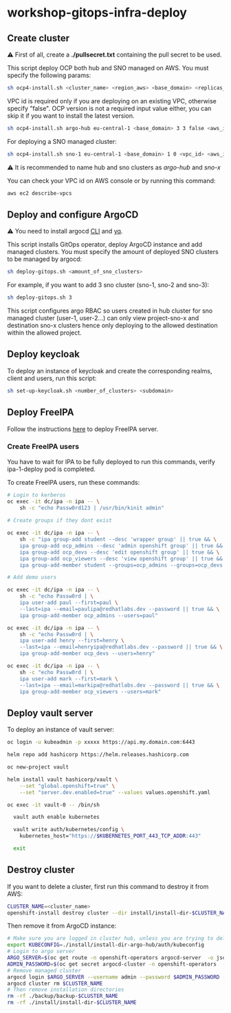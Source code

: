 # workshop-gitops-infra-deploy

## Create cluster

:warning: First of all, create a **./pullsecret.txt** containing the pull secret to be used.

This script deploy OCP both hub and SNO managed on AWS. You must specify the following params:

```bash
sh ocp4-install.sh <cluster_name> <region_aws> <base_domain> <replicas_master> <replicas_worker> <vpc_id|false> <aws_id> <aws_secret> <ocp_version|null>
```
VPC id is required only if you are deploying on an existing VPC, otherwise specify "false". 
OCP version is not a required input value either, you can skip it if you want to install the latest version.

```bash
sh ocp4-install.sh argo-hub eu-central-1 <base_domain> 3 3 false <aws_id> <aws_secret> 
```
For deploying a SNO managed cluster:

```bash
sh ocp4-install.sh sno-1 eu-central-1 <base_domain> 1 0 <vpc_id> <aws_id> <aws_secret> 
```
:warning: It is recommended to name hub and sno clusters as *argo-hub* and *sno-x*

You can check your VPC id on AWS console or by running this command:

```bash
aws ec2 describe-vpcs 
```

## Deploy and configure ArgoCD

:warning: You need to install argocd [CLI](https://argo-cd.readthedocs.io/en/stable/cli_installation/) and [yq](https://www.cyberithub.com/how-to-install-yq-command-line-tool-on-linux-in-5-easy-steps/).

This script installs GitOps operator, deploy ArgoCD instance and add managed clusters. You must specify the amount of deployed SNO clusters to be managed by argocd:

```bash
sh deploy-gitops.sh <amount_of_sno_clusters>
```

For example, if you want to add 3 sno cluster (sno-1, sno-2 and sno-3):

```bash
sh deploy-gitops.sh 3
```

This script configures argo RBAC so users created in hub cluster for sno managed cluster (user-1, user-2...) can only view project-sno-x and destination sno-x clusters hence only deploying to the allowed destination within the allowed project.

## Deploy keycloak

To deploy an instance of keycloak and create the corresponding realms, client and users, run this script:

```bash
sh set-up-keycloak.sh <number_of_clusters> <subdomain>
```

## Deploy FreeIPA

Follow the instructions [here](https://github.com/redhat-cop/helm-charts/tree/master/charts/ipa) to deploy FreeIPA server.

### Create FreeIPA users

You have to wait for IPA to be fully deployed to run this commands, verify ipa-1-deploy pod is completed.

To create FreeIPA users, run these commands:

```bash
# Login to kerberos
oc exec -it dc/ipa -n ipa -- \
    sh -c "echo Passw0rd123 | /usr/bin/kinit admin"
    
# Create groups if they dont exist

oc exec -it dc/ipa -n ipa -- \
    sh -c "ipa group-add student --desc 'wrapper group' || true && \
    ipa group-add ocp_admins --desc 'admin openshift group' || true && \
    ipa group-add ocp_devs --desc 'edit openshift group' || true && \
    ipa group-add ocp_viewers --desc 'view openshift group' || true && \
    ipa group-add-member student --groups=ocp_admins --groups=ocp_devs --groups=ocp_viewers || true"

# Add demo users

oc exec -it dc/ipa -n ipa -- \
    sh -c "echo Passw0rd | \
    ipa user-add paul --first=paul \
    --last=ipa --email=paulipa@redhatlabs.dev --password || true && \
    ipa group-add-member ocp_admins --users=paul"

oc exec -it dc/ipa -n ipa -- \
    sh -c "echo Passw0rd | \
    ipa user-add henry --first=henry \
    --last=ipa --email=henryipa@redhatlabs.dev --password || true && \
    ipa group-add-member ocp_devs --users=henry"

oc exec -it dc/ipa -n ipa -- \
    sh -c "echo Passw0rd | \
    ipa user-add mark --first=mark \
    --last=ipa --email=markipa@redhatlabs.dev --password || true && \
    ipa group-add-member ocp_viewers --users=mark"
```

## Deploy vault server

To deploy an instance of vault server:

```bash
oc login -u kubeadmin -p xxxxx https://api.my.domain.com:6443

helm repo add hashicorp https://helm.releases.hashicorp.com

oc new-project vault

helm install vault hashicorp/vault \
    --set "global.openshift=true" \
    --set "server.dev.enabled=true" --values values.openshift.yaml

oc exec -it vault-0 -- /bin/sh

  vault auth enable kubernetes

  vault write auth/kubernetes/config \
    kubernetes_host="https://$KUBERNETES_PORT_443_TCP_ADDR:443"

  exit
```

## Destroy cluster

If you want to delete a cluster, first run this command to destroy it from AWS:

```bash
CLUSTER_NAME=<cluster_name>
openshift-install destroy cluster --dir install/install-dir-$CLUSTER_NAME --log-level info
```
Then remove it from ArgoCD instance:

```bash
# Make sure you are logged in cluster hub, unless you are trying to delete this cluster that this section is not required
export KUBECONFIG=./install/install-dir-argo-hub/auth/kubeconfig
# Login to argo server
ARGO_SERVER=$(oc get route -n openshift-operators argocd-server  -o jsonpath='{.spec.host}')
ADMIN_PASSWORD=$(oc get secret argocd-cluster -n openshift-operators  -o jsonpath='{.data.admin\.password}' | base64 -d)
# Remove managed cluster
argocd login $ARGO_SERVER --username admin --password $ADMIN_PASSWORD --insecure
argocd cluster rm $CLUSTER_NAME
# Then remove installation directories
rm -rf ./backup/backup-$CLUSTER_NAME
rm -rf ./install/install-dir-$CLUSTER_NAME
```
